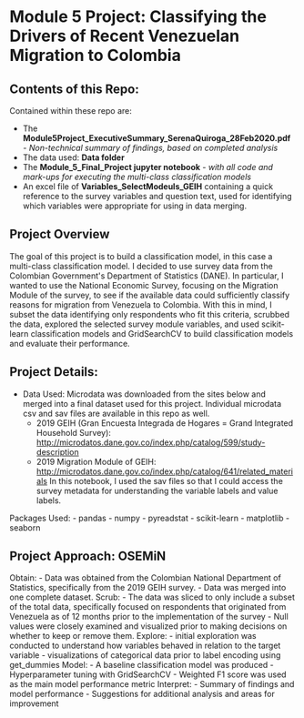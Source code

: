 # Module 5 Project: Classifying the Drivers of Recent Venezuelan Migration to Colombia

## Contents of this Repo:
Contained within these repo are:
- The **Module5Project_ExecutiveSummary_SerenaQuiroga_28Feb2020.pdf** - *Non-technical summary of findings, based on completed analysis*
- The data used: **Data folder**
- The **Module_5_Final_Project jupyter notebook** - *with all code and mark-ups for executing the multi-class classification models*
- An excel file of **Variables_SelectModeuls_GEIH** containing a quick reference to the survey variables and question text, used for identifying which variables were appropriate for using in data merging.

## Project Overview
The goal of this project is to build a classification model, in this case a multi-class classification model. I decided to use survey data from the Colombian Government's Department of Statistics (DANE). In particular, I wanted to use the National Economic Survey, focusing on the Migration Module of the survey, to see if the available data could sufficiently classify reasons for migration from Venezuela to Colombia. With this in mind, I subset the data identifying only respondents who fit this criteria, scrubbed the data, explored the selected survey module variables, and used scikit-learn classification models and GridSearchCV to build classification models and evaluate their performance.


## Project Details:
- Data Used: Microdata was downloaded from the sites below and merged into a final dataset used for this project. Individual microdata csv and sav files are available in this repo as well.
	- 2019 GEIH (Gran Encuesta Integrada de Hogares = Grand Integrated Household Survey): http://microdatos.dane.gov.co/index.php/catalog/599/study-description
	- 2019 Migration Module of GEIH: http://microdatos.dane.gov.co/index.php/catalog/641/related_materials
In this notebook, I used the sav files so that I could access the survey metadata for understanding the variable labels and value labels.

Packages Used:
	- pandas
	- numpy
	- pyreadstat
	- scikit-learn
	- matplotlib
	- seaborn

## Project Approach: OSEMiN
Obtain:
	- Data was obtained from the Colombian National Department of Statistics, specifically from the 2019 GEIH survey.
	- Data was merged into one complete dataset.
Scrub:
	- The data was sliced to only include a subset of the total data, specifically focused on respondents that originated from Venezuela as of 12 months prior to the implementation of the survey
	- Null values were closely examined and visualized prior to making decisions on whether to keep or remove them.
Explore:
	- initial exploration was conducted to understand how variables behaved in relation to the target variable
	- visualizations of categorical data prior to label encoding using get_dummies
Model:
	- A baseline classification model was produced
	- Hyperparameter tuning with GridSearchCV
	- Weighted F1 score was used as the main model performance metric
Interpret:
	- Summary of findings and model performance
	- Suggestions for additional analysis and areas for improvement